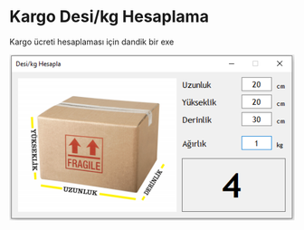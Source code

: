 # Kargo Desi/kg Hesaplama
Kargo ücreti hesaplaması için dandik bir exe

![](https://github.com/ugurozpinar/desi_hesap/blob/main/ss.png?raw=true)
